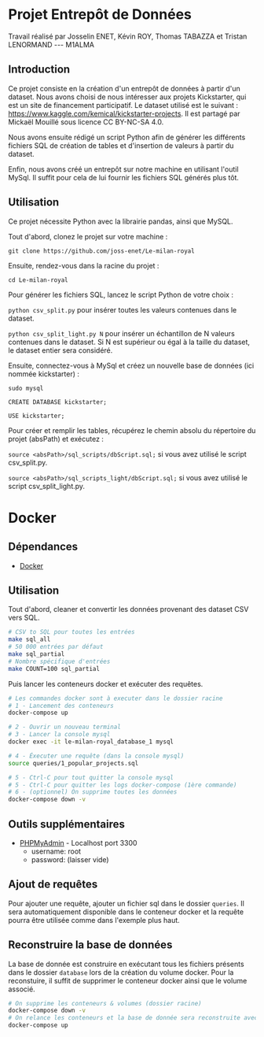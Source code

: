 # Projet Entrepôt de Données

Travail réalisé par Josselin ENET, Kévin ROY, Thomas TABAZZA et Tristan LENORMAND --- M1ALMA

## Introduction

Ce projet consiste en la création d'un entrepôt de données à partir d'un dataset. Nous avons choisi de nous intéresser aux projets Kickstarter, qui est un site de financement participatif. Le dataset utilisé est le suivant : https://www.kaggle.com/kemical/kickstarter-projects. Il est partagé par Mickaël Mouillé sous licence CC BY-NC-SA 4.0.

Nous avons ensuite rédigé un script Python afin de générer les différents fichiers SQL de création de tables et d'insertion de valeurs à partir du dataset.

Enfin, nous avons créé un entrepôt sur notre machine en utilisant l'outil MySql. Il suffit pour cela de lui fournir les fichiers SQL générés plus tôt.

## Utilisation

Ce projet nécessite Python avec la librairie pandas, ainsi que MySQL.

Tout d'abord, clonez le projet sur votre machine :

`git clone https://github.com/joss-enet/Le-milan-royal`

Ensuite, rendez-vous dans la racine du projet :

`cd Le-milan-royal`

Pour générer les fichiers SQL, lancez le script Python de votre choix :

`python csv_split.py` pour insérer toutes les valeurs contenues dans le dataset.

`python csv_split_light.py N` pour insérer un échantillon de N valeurs contenues dans le dataset. Si N est supérieur ou égal à la taille du dataset, le dataset entier sera considéré.

Ensuite, connectez-vous à MySql et créez un nouvelle base de données (ici nommée kickstarter) :

`sudo mysql`

`CREATE DATABASE kickstarter;`

`USE kickstarter;`

Pour créer et remplir les tables, récupérez le chemin absolu du répertoire du projet (absPath) et exécutez :

`source <absPath>/sql_scripts/dbScript.sql;` si vous avez utilisé le script csv_split.py.

`source <absPath>/sql_scripts_light/dbScript.sql;` si vous avez utilisé le script csv_split_light.py.

# Docker

## Dépendances

* [Docker](https://docs.docker.com/install/)

## Utilisation

Tout d'abord, cleaner et convertir les données provenant des dataset CSV vers SQL.

```sh
# CSV to SQL pour toutes les entrées
make sql_all
# 50 000 entrées par défaut
make sql_partial
# Nombre spécifique d'entrées
make COUNT=100 sql_partial
```

Puis lancer les conteneurs docker et exécuter des requêtes.

```sh
# Les commandes docker sont à executer dans le dossier racine
# 1 - Lancement des conteneurs
docker-compose up

# 2 - Ouvrir un nouveau terminal
# 3 - Lancer la console mysql
docker exec -it le-milan-royal_database_1 mysql

# 4 - Éxecuter une requête (dans la console mysql)
source queries/1_popular_projects.sql

# 5 - Ctrl-C pour tout quitter la console mysql
# 5 - Ctrl-C pour quitter les logs docker-compose (1ère commande)
# 6 - (optionnel) On supprime toutes les données
docker-compose down -v
```

## Outils supplémentaires

* [PHPMyAdmin](http://localhost:3300) - Localhost port 3300
  * username: root
  * password: (laisser vide)


## Ajout de requêtes

Pour ajouter une requête, ajouter un fichier sql dans le dossier `queries`. Il sera automatiquement disponible dans le conteneur docker et la requête pourra être utilisée comme dans l'exemple plus haut.

## Reconstruire la base de données

La base de donnée est construire en exécutant tous les fichiers présents dans le dossier `database` lors de la création du volume docker. Pour la reconstuire, il suffit de supprimer le conteneur docker ainsi que le volume associé.

```sh
# On supprime les conteneurs & volumes (dossier racine)
docker-compose down -v
# On relance les conteneurs et la base de donnée sera reconstruite avec tout le contenu de database
docker-compose up
```